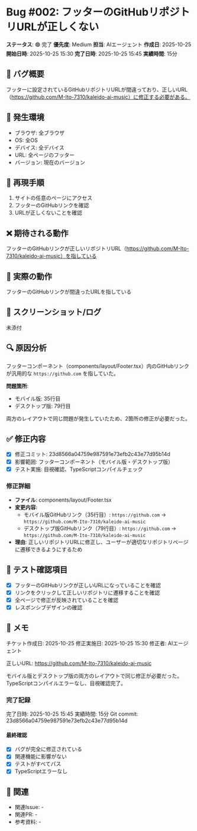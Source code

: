 # Bug #002: フッターのGitHubリポジトリURLが正しくない

**ステータス**: 🟢 完了
**優先度**: Medium
**担当**: AIエージェント
**作成日**: 2025-10-25
**開始日時**: 2025-10-25 15:30
**完了日時**: 2025-10-25 15:45
**実績時間**: 15分

## 🐛 バグ概要

フッターに設定されているGitHubリポジトリURLが間違っており、正しいURL（https://github.com/M-Ito-7310/kaleido-ai-music）に修正する必要がある。

## 📍 発生環境

- ブラウザ: 全ブラウザ
- OS: 全OS
- デバイス: 全デバイス
- URL: 全ページのフッター
- バージョン: 現在のバージョン

## 🔄 再現手順

1. サイトの任意のページにアクセス
2. フッターのGitHubリンクを確認
3. URLが正しくないことを確認

## ❌ 期待される動作

フッターのGitHubリンクが正しいリポジトリURL（https://github.com/M-Ito-7310/kaleido-ai-music）を指している

## 🚨 実際の動作

フッターのGitHubリンクが間違ったURLを指している

## 📸 スクリーンショット/ログ

未添付

## 🔍 原因分析

フッターコンポーネント（components/layout/Footer.tsx）内のGitHubリンクが汎用的な `https://github.com` を指していた。

**問題箇所**:
- モバイル版: 35行目
- デスクトップ版: 79行目

両方のレイアウトで同じ問題が発生していたため、2箇所の修正が必要だった。

## ✅ 修正内容

- [x] 修正コミット: 23d8566a04759e987591e73efb2c43e77d95b14d
- [x] 影響範囲: フッターコンポーネント（モバイル版・デスクトップ版）
- [x] テスト実施: 目視確認、TypeScriptコンパイルチェック

### 修正詳細
- **ファイル**: components/layout/Footer.tsx
- **変更内容**:
  - モバイル版GitHubリンク（35行目）: `https://github.com` → `https://github.com/M-Ito-7310/kaleido-ai-music`
  - デスクトップ版GitHubリンク（79行目）: `https://github.com` → `https://github.com/M-Ito-7310/kaleido-ai-music`
- **理由**: 正しいリポジトリURLに修正し、ユーザーが適切なリポジトリページに遷移できるようにするため

## 🧪 テスト確認項目

- [x] フッターのGitHubリンクが正しいURLになっていることを確認
- [x] リンクをクリックして正しいリポジトリに遷移することを確認
- [x] 全ページで修正が反映されていることを確認
- [x] レスポンシブデザインの確認

## 📝 メモ

チケット作成日: 2025-10-25
修正実施日: 2025-10-25 15:30
修正者: AIエージェント

正しいURL: https://github.com/M-Ito-7310/kaleido-ai-music

モバイル版とデスクトップ版の両方のレイアウトで同じ修正が必要だった。
TypeScriptコンパイルエラーなし、目視確認完了。

### 完了記録
完了日時: 2025-10-25 15:45
実績時間: 15分
Git commit: 23d8566a04759e987591e73efb2c43e77d95b14d

#### 最終確認
- [x] バグが完全に修正されている
- [x] 関連機能に影響がない
- [x] テストがすべてパス
- [x] TypeScriptエラーなし

## 🔗 関連

- 関連Issue: -
- 関連PR: -
- 参考資料: -

